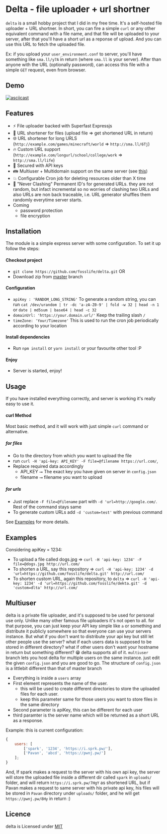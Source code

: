 # Delta - file uploader + url shortner

`delta` is a small hobby project that I did in my free time. It's a self-hosted file uploader + URL shortner. In short, you can fire a simple `curl` or any other equivalent command with a file name, and that file will be uploaded to your server, after that you'll have a short url as a reponse of upload. And you can use this URL to fetch the uploaded file.

Ex: if you upload your `user_environment.conf` to server, you'll have something like `sma.ll/y7A` in return (where `sma.ll` is your server). After than anyone with the URL (optionally password), can access this file with a simple `GET` request, even from browser.

## Demo

[![asciicast](https://asciinema.org/a/0e4sjjrPoEMq9uu8FIYSdNwsD.svg)](https://asciinema.org/a/0e4sjjrPoEMq9uu8FIYSdNwsD)

## Features

-   :zap: File uploader backed with Superfast Expressjs
-   :file_folder: URL shortener for files (upload file ⇒ get shortened URL in return)
-   :globe_with_meridians: URL shortener for long URLS (`http://example.com/games/minecraft/world` ⇒ `http://sma.ll/6Tj`)
-   :fire: Custom URL support (`http://example.com/longurl/school/college/work` ⇒ `http://sma.ll/life`)
-   :tada: Secured with API keys
-   :family: Multiuser + Multidomain support on the same server (see [this](#multiuser))
-   :collision: Configurable Cron job for deleting resources older than X time
-   :1234: "Never Clashing" Permanent ID's for generated URLs. they are not random, but infact incremental so no worries of clashing two URLs and also URLs are non back traceable, i.e. URL generator shuffles them randomly everytime server starts.
-   Coming
    -   password protection
    -   file encryption

## Installation

The module is a simple express server with some configuration. To set it up follow the steps:

#### Checkout project

-   `git clone https://github.com/fosslife/delta.git` OR
-   Download zip from [master](https://github.com/fosslife/delta/archive/master.zip) branch

#### Configuration

-   `apiKey : 'RANDOM_LONG_STRING'`
    To generate a random string, you can run
    `cat /dev/urandom | tr -dc 'a-zA-Z0-9' | fold -w 32 | head -n 1`
    or
    `date | md5sum | base64 | head -c 32`
-   `domainUrl: 'https://your.domain.url/'` Keep the trailing slash `/`
-   `timeZone: 'Your/Timezone'` This is used to run the cron job periodically according to your location

#### Install dependencies

-   Run `npm install` or `yarn install` or your favourite other tool :P

#### Enjoy

-   Server is started, enjoy!

## Usage

If you have installed everything correctly, and server is working it's really easy to use it.

#### curl Method

Most basic method, and it will work with just simple `curl` command or alternative.

##### for files

-   Go to the directory from which you want to upload the file
-   run `curl -H 'api-key: API_KEY' -F file=@filename https://url.com/`,
-   Replace required data accordingly
    -   API_KEY ⭢ The exact key you have given on server in `config.json`
    -   filename ⭢ filename you want to upload

##### for urls

-   Just replace `-F file=@filename` part with `-d 'url=http://google.com/`. Rest of the command stays same
-   To generate custom URLs add `-d 'custom=test'` with previous command

See [Examples](#examples) for more details.

## Examples

Considering apiKey = 1234:

-   To upload a file called dogs.jpg
    ⇒ `curl -H 'api-key: 1234' -F file=@dogs.jpg http://url.com/`
-   To shorten a URL, say this repository
    ⇒ `curl -H 'api-key: 1234' -d 'url=https://github.com/fosslife/delta.git' http://url.com/`
-   To shorten custom URL, again this repository, to `delta`
    ⇒ `curl -H 'api-key: 1234' -d 'url=https://github.com/fosslife/dekta.git' -d 'custom=dlta' http://url.com/`

## Multiuser

delta is a private file uploader, and it's supposed to be used for personal use only. Unlike many other famous file uploaders it's not open to all. for that purpose, you can just keep your API key simple like `a` or something and distribute it publicly somewhere so that everyone can use your servers instance.
But what if you don't want to distribute your api key but still let other people use the server? what if each users data is supposed to be stored in different directory? what if other users don't want your hostname in return but something different?
:grin: delta supports all of it. `multiuser` branch lets you host delta for multiple users on the same instance. just edit the given `config.json` and you are good to go. The structure of `config.json` is a littlebit different than that of master branch

-   Everything is inside a `users` array
-   First element represents the name of the user.
    -   this will be used to create different directories to store the uploaded files for each user.
    -   keep this parameter same for those users you want to store files in the same directory
-   Second parameter is apiKey, this can be different for each user
-   third paramter is the server name which will be returned as a short URL as a response.

Example:
this is current configuration:

```js
{
    users: [
        ['spark', '1234', 'https://i.sprk.pw/'],
        ['Pavan', 'abcd', 'https://pwnj.pw/']
    ];
}
```

And, If spark makes a request to the server with his own api key, the server will store the uploaded file inside a different dir called `spark` in `uploads/` folder, and will return `https://i.sprk.pw/7HgY` as shortened URL, but if Pavan makes a request to same server with his private api key, his files will be stored in `Pavan` directory under `uploads/` folder, and he will get `https://pwnj.pw/8Hy` in return :)

## Licence

delta is Licensed under [MIT](https://github.com/fosslife/sprk/blob/master/LICENSE)
